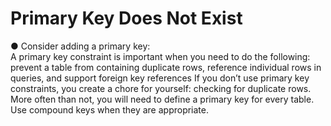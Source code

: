 # Primary Key Does Not Exist

  ● Consider adding a primary key:      
  A primary key constraint is important when you need to do the following:
  prevent a table from containing duplicate rows,
  reference individual rows in queries, and
  support foreign key references
  If you don’t use primary key constraints, you create a chore for yourself:
  checking for duplicate rows. More often than not, you will need to define
  a primary key for every table. Use compound keys when they are appropriate.
